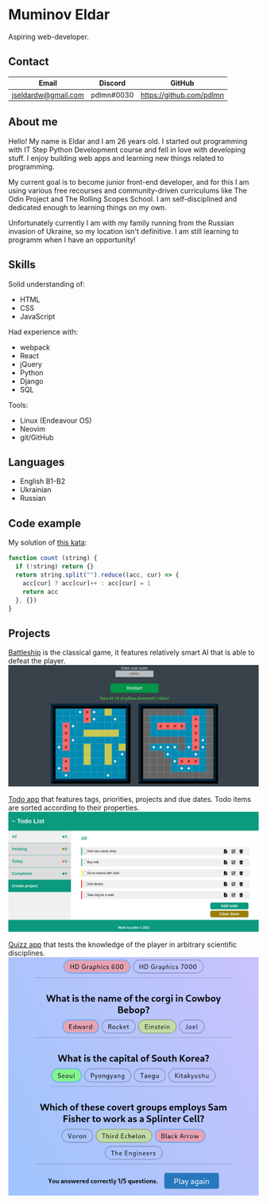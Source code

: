 # Muminov Eldar
Aspiring web-developer. 

## Contact

| Email | Discord | GitHub |
| --- | --- | --- |
| jseldardw@gmail.com | pdlmn#0030 | https://github.com/pdlmn |

## About me
Hello! My name is Eldar and I am 26 years old. I started out programming with IT Step Python Development course and fell in love with developing stuff. I enjoy building web apps and learning new things related to programming.

My current goal is to become junior front-end developer, and for this I am using various free recourses and community-driven curriculums like The Odin Project and The Rolling Scopes School. I am self-disciplined and dedicated enough to learning things on my own.

Unfortunately currently I am with my family running from the Russian invasion of Ukraine, so my location isn't definitive. I am still learning to programm when I have an opportunity!

## Skills
Solid understanding of:
- HTML
- CSS
- JavaScript

Had experience with:
- webpack
- React
- jQuery
- Python
- Django
- SQL

Tools:
- Linux (Endeavour OS)
- Neovim
- git/GitHub

## Languages
- English B1-B2
- Ukrainian
- Russian

## Code example
My solution of [this kata](https://www.codewars.com/kata/52efefcbcdf57161d4000091):
```javascript
function count (string) {  
  if (!string) return {}
  return string.split("").reduce((acc, cur) => {
    acc[cur] ? acc[cur]++ : acc[cur] = 1
    return acc
  }, {})
}
```

## Projects
[Battleship](https://github.com/pdlmn/battleship) is the classical game, it features relatively smart AI that is able to defeat the player.
![](./battleship.png)

[Todo app](https://pdlmn.github.io/todo-list/) that features tags, priorities, projects and due dates. Todo items are sorted according to their properties. 
![](./todo.png)

[Quizz app](https://pdlmn.github.io/quizzimo/) that tests the knowledge of the player in arbitrary scientific disciplines.
![](./quizz.png)
